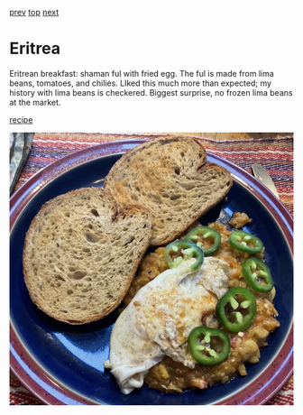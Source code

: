 [prev](equatorial_guinea.md)
[top](../index.md)
[next](estonia.md)
# Eritrea

Eritrean breakfast: shaman ful with fried egg. The ful is made from
lima beans, tomatoes, and chilies. LIked this much more than expected;
my history with lima beans is checkered. Biggest surprise, no frozen
lima beans at the market.

[recipe](https://tastecooking.com/recipes/shahan-ful-mashed-limas-with-onions-tomatoes-and-chiles/)

![breakfast](images/eritrea.jpeg)

